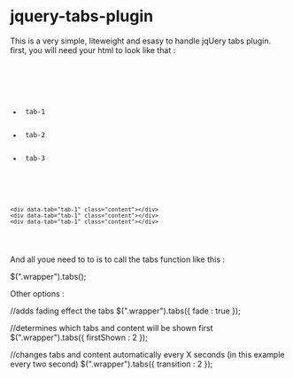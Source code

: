 # jquery-tabs-plugin

This is a very simple, liteweight and esasy to handle jqUery tabs plugin.
first, you will need your html to look like that :
<code>
<div class='wrapper'>
    <ul>
        <li data-tab='tab-1'> tab-1 </li>
        <li data-tab='tab-2'> tab-2 </li>
        <li data-tab='tab-3'> tab-3 </li>
    </ul>

    <div data-tab="tab-1" class="content"></div>
    <div data-tab="tab-1" class="content"></div>
    <div data-tab="tab-1" class="content"></div>

</div>
</code>


And all youe need to to is to call the tabs function like this :

$(".wrapper").tabs();

Other options :

//adds fading effect the tabs
$(".wrapper").tabs({
    fade : true
});


//determines which tabs and content will be shown first
$(".wrapper").tabs({
    firstShown : 2
});


//changes tabs and content automatically every X seconds (in this example every two second)
$(".wrapper").tabs({
    transition : 2
});








